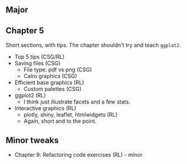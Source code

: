 ## Major 

## Chapter 5

Short sections, with tips. The chapter shouldn't try and teach `ggplot2`.

  * Top 5 tips (CSG/RL)
  * Saving files (CSG)
    - File type: pdf vs png (CSG)
    - Cairo graphics (CSG)
  * Efficient base graphics (RL)
    * Custom palettes (CSG)
  * ggplot2 (RL)
    - I think just illustrate facets and a few stats. 
  * Interactive graphics (RL)
    * plotly, shiny, leaflet, htmlwidgets (RL)
    - Again, short and to the point.

## Minor tweaks

  * Chapter 9: Refactoring code exercises (RL) - minor


  
